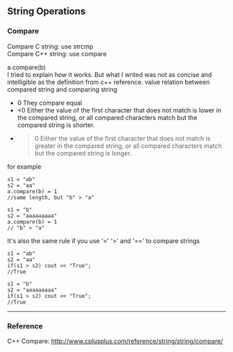 ## String Operations

### Compare

Compare C string: use strcmp  
Compare C++ string: use compare

a.compare(b)  
I tried to explain how it works. But what I writed was not as concise and intelligible as the definition from c++ reference.
value	relation between compared string and comparing string
* 0	They compare equal
* <0	Either the value of the first character that does not match is lower in the compared string, or all compared characters match but the compared string is shorter.
* >0	Either the value of the first character that does not match is greater in the compared string, or all compared characters match but the compared string is longer.

for example
```
s1 = "ab"
s2 = "aa"
a.compare(b) = 1
//same length, but "b" > "a"

s1 = "b"
s2 = "aaaaaaaaa"
a.compare(b) = 1
// "b" > "a"
```

It's also the same rule if you use '<' '>' and '==' to compare strings

```
s1 = "ab"
s2 = "aa"
if(s1 > s2) cout << "True";
//True

s1 = "b"
s2 = "aaaaaaaaa"
if(s1 > s2) cout << "True";
//True
```
------
### Reference
C++ Compare: http://www.cplusplus.com/reference/string/string/compare/
